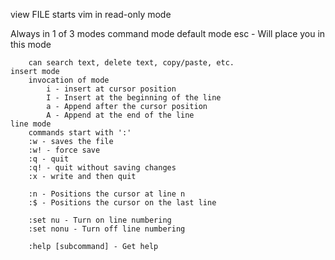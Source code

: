 view FILE
	starts vim in read-only mode

Always in 1 of 3 modes
	command mode
		default mode
		esc - Will place you in this mode

		can search text, delete text, copy/paste, etc.
	insert mode
		invocation of mode
			i - insert at cursor position
			I - Insert at the beginning of the line
			a - Append after the cursor position
			A - Append at the end of the line
	line mode
		commands start with ':'
		:w - saves the file
		:w! - force save
		:q - quit
		:q! - quit without saving changes
		:x - write and then quit

		:n - Positions the cursor at line n
		:$ - Positions the cursor on the last line

		:set nu - Turn on line numbering
		:set nonu - Turn off line numbering

		:help [subcommand] - Get help